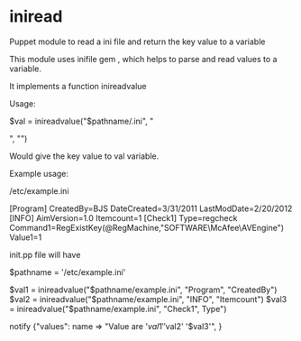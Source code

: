 iniread
=======

Puppet module to read a ini file and return the key value to a variable

This module uses inifile gem , which helps to parse and read values to a variable.

It implements a function inireadvalue

Usage:


$val = inireadvalue("$pathname/<example>.ini", "<section>", "<key>")

Would give the key value to val variable.

Example usage:

/etc/example.ini

[Program]
CreatedBy=BJS
DateCreated=3/31/2011
LastModDate=2/20/2012
[INFO]
AimVersion=1.0
Itemcount=1
[Check1]
Type=regcheck
Command1=RegExistKey(@RegMachine,"SOFTWARE\McAfee\AVEngine")
Value1=1


init.pp file will have

$pathname = '/etc/example.ini'

$val1 = inireadvalue("$pathname/example.ini", "Program", "CreatedBy")
$val2 = inireadvalue("$pathname/example.ini", "INFO", "Itemcount")
$val3 = inireadvalue("$pathname/example.ini", "Check1", Type")

notify {"values":
    name     => "Value are '$val1' '$val2' '$val3'",
}
